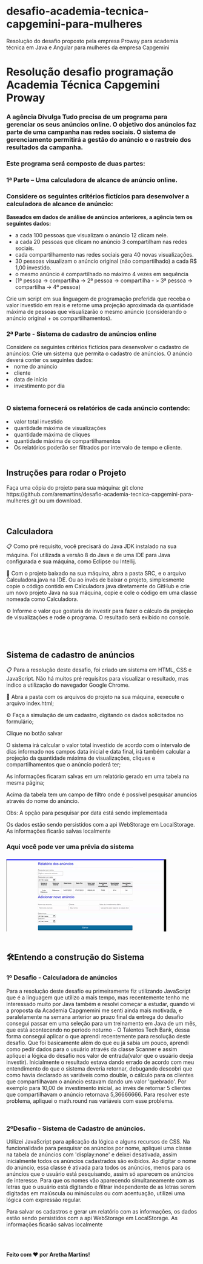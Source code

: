 # desafio-academia-tecnica-capgemini-para-mulheres
Resolução do desafio proposto pela empresa Proway para academia técnica em Java e Angular para mulheres da empresa Capgemini
<h1>Resolução desafio programação Academia Técnica Capgemini Proway</h1>

<h3>A agência Divulga Tudo precisa de um programa para gerenciar os seus anúncios online. O objetivo dos anúncios faz parte de uma campanha nas redes sociais. O sistema de gerenciamento permitirá a gestão do anúncio e o rastreio dos resultados da campanha.</h3>
<h3>Este programa será composto de duas partes:</h3>
<h3>1ª Parte – Uma calculadora de alcance de anúncio online.</h3>
<h3>Considere os seguintes critérios fictícios para desenvolver a calculadora de alcance de anúncio:</h3>
<p><strong>Baseados em dados de análise de anúncios anteriores, a agência tem os seguintes dados:</strong></p>  
<ul>
  <li>a cada 100 pessoas que visualizam o anúncio 12 clicam nele.</li>
  <li>a cada 20 pessoas que clicam no anúncio 3 compartilham nas redes sociais.</li>
  <li>cada compartilhamento nas redes sociais gera 40 novas visualizações.</li>
  <li>30 pessoas visualizam o anúncio original (não compartilhado) a cada R$ 1,00 investido.</li>
  <li>o mesmo anúncio é compartilhado no máximo 4 vezes em sequência</li>
  <li>(1ª pessoa -> compartilha -> 2ª pessoa -> compartilha - > 3ª pessoa -> compartilha -> 4ª pessoa)</li> 
</ul>

Crie um script em sua linguagem de programação preferida que receba o valor investido em reais e retorne uma projeção aproximada da quantidade máxima de pessoas que visualizarão o mesmo anúncio (considerando o anúncio original + os compartilhamentos).

<h3> 2ª Parte - Sistema de cadastro de anúncios online </h3>
Considere os seguintes critérios fictícios para desenvolver o cadastro de anúncios:
Crie um sistema que permita o cadastro de anúncios. O anúncio deverá conter os seguintes dados:

<li>nome do anúncio</li>
<li>cliente</li>
<li>data de início</li>
<lidata de término</li>
<li>investimento por dia</li>
</br>
<h3>O sistema fornecerá os relatórios de cada anúncio contendo:</h3>

<li>valor total investido</li>

<li>quantidade máxima de visualizações</li>

<li>quantidade máxima de cliques</li>

<li>quantidade máxima de compartilhamentos</li>

<li>Os relatórios poderão ser filtrados por intervalo de tempo e cliente.</li>
</br>

<h2>Instruções para rodar o Projeto</h2>
<p>Faça uma cópia do projeto para sua máquina: git clone https://github.com/aremartins/desafio-academia-tecnica-capgemini-para-mulheres.git ou um download.</p>
</br>
<h2>Calculadora</h2>
<p>📋 Como pré requisito, você precisará do Java JDK instalado na sua máquina. Foi utilizada a versão 8 do Java e de uma IDE para Java configurada e sua máquina, como Eclipse ou Intellij.  </p>
<p>🚀 Com o projeto baixado na sua máquina, abra a pasta SRC, e o arquivo Calculadora.java na IDE.  Ou ao invés de baixar o projeto, simplesmente copie o código contido em Calculadora.java diretamente do GitHub e crie um novo projeto Java na sua máquina, copie e cole o código em uma classe nomeada como Calculadora. </p>
<p>⚙️ Informe o valor que gostaria de investir para fazer o cálculo da projeção de visualizações e rode o programa. O resultado será exibido no console.</p>

</br>
</br>
<h2> Sistema de cadastro de anúncios </h2>
<p>📋 Para a resolução deste desafio, foi criado um sistema em HTML, CSS e JavaScript. Não há muitos pré requisitos para visualizar o resultado, mas indico a utilização do navegador Google Chrome.</p>
<p>🚀 Abra a pasta com os arquivos do projeto na sua máquina, eexecute o arquivo index.html; </p>
<p>⚙️ Faça a simulação de um cadastro, digitando os dados solicitados no formulário;</p>
<p>Clique no botão salvar</p>
<p>O sistema irá calcular o valor total investido de acordo com o intervalo de dias informado nos campos data inicial e data final, irá também calcular a projeção da quantidade máxima de visualizações, cliques e compartilhamentos que o anúncio poderá ter;</p>
<p>As informações ficaram salvas em um relatório gerado em uma tabela na mesma página;</p>
<p>Acima da tabela tem um campo de filtro onde é possível pesquisar anuncios através do nome do anúncio.</p>
<p>Obs: A opção para pesquisar por data está sendo implementada</p>
<p>Os dados estão sendo persistidos com a api WebStorage em LocalStorage. As informações ficarão salvas localmente</p>
<h3>Aqui você pode ver uma prévia do sistema<h3>
<img src="https://github.com/aremartins/desafio-academia-tecnica-capgemini-para-mulheres/blob/main/showCapgemnini.gif?raw=true"/>
  </br>
  </br>
  <h2>🛠️Entendo a construção do Sistema</h2>
  <h3>1º Desafio - Calculadora de anúncios</h3>
  <p>Para a resolução deste desafio eu primeiramente fiz utilizando JavaScript que é a linguagem que utilizo a mais tempo, mas recentemente tenho me interessado muito por Java também e resolvi começar a estudar, quando vi a proposta da Academia Capgmemini me senti ainda mais motivada, e paralelamente na semana anterior ao prazo final da entrega do desafio consegui passar em uma seleção para um treinamento em Java de um mês, que está acontecendo no período noturno - O Talentos Tech Bank, dessa forma consegui aplicar o que aprendi recentemente  para resolução deste desafio. Que foi basicamente além do que eu já sabia um pouco, aprendi como pedir dados para o usuário através da classe Scanner e assim apliquei a lógica do desafio nos valor de entrada(valor que o usuário deeja investir). Inicialmente o resultado estava dando errado de acordo com meu entendimento do que o sistema deveria retornar, debugando descobri que como havia declarado as variáveis como double, o cálculo para os clientes que compartilhavam o anúncio estavam dando um valor 'quebrado'. Por exemplo para 10,00 de investimento inicial, ao invés de retornar 5 clientes que compartilhavam o anúncio retornava 5,36666666. Para resolver este problema, apliquei o math.round nas variáveis com esse problema.</p> 
  </br>
 <h3>2ºDesafio - Sistema de Cadastro de anúncios.</h3>
 <p>Utilizei JavaScript para aplicação da lógica e alguns recursos de CSS. Na funcionalidade para pesquisar os anúncios por nome, apliquei uma classe na tabela de anúncios com 'display:none' e deixei desativada, assim inicialmente todos os anúncios cadastrados são exibidos. Ao digitar o nome do anúncio, essa classe é ativada para todos os anúncios, menos para os anúncios que o usuário está pesquisando, assim só aparecem os anúncios de interesse. Para que os nomes vão aparecendo simultaneamente com as letras que o usuário está digitando e filtrar independente de as letras serem digitadas em maiúscula ou minúsculas ou com acentuação, utilizei uma lógica com expressão regular. </p>
<p> Para salvar os cadastros e gerar um relatório com as informações, os dados estão sendo persistidos com a api WebStorage em LocalStorage. As informações ficarão salvas localmente</p>
</br>
  </br>

  <p><strong>Feito com ❤️ por Aretha Martins!</strong></p>


